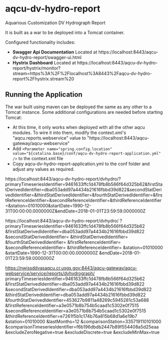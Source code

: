 # aqcu-dv-hydro-report

Aquarious Customization DV Hydrograph Report

It is built as a war to be deployed into a Tomcat container.

Configured functionality includes:

- **Swagger Api Documentation** Located at https://localhost:8443/aqcu-dv-hydro-report/swagger-ui.html
- **Hystrix Dashboard** Located at https://localhost:8443/aqcu-dv-hydro-report/hystrix/monitor?stream=https%3A%2F%2Flocalhost%3A8443%2Faqcu-dv-hydro-report%2Fhystrix.stream%20

## Running the Application

The war built using maven can be deployed the same as any other to a Tomcat instance. Some additional configurations are needed before starting Tomcat:

- At this time, it only works when deployed with all the other aqcu modules. To wire it into them, modify the context.xml's "aqcu.reports.webservice" value to "https://localhost:8443/aqcu-gateway/aqcu-webservice"
- Add ```<Parameter name="spring.config.location" value="${catalina.base}/conf/aqcu-dv-hydro-report-application.yml" />``` to the context.xml file
- Copy aqcu-dv-hydro-report-application.yml to the conf folder and adjust any values as required.

https://localhost:8443/aqcu-dv-hydro-report/dvhydro/?primaryTimeseriesIdentifier=9461633ffc1d478fb8b566f64d325b62&firstStatDerivedIdentifier=dba053add97a4434b21616fbbd39d822&secondStatDerivedIdentifier=&thirdStatDerivedIdentifier=&fourthStatDerivedIdentifier=&firstReferenceIdentifier=&secondReferenceIdentifier=&thirdReferenceIdentifier=&station=01010000&startDate=1990-12-31T00:00:00.0000000Z&endDate=2018-01-01T23:59:59.0000000Z

https://localhost:8443/aqcu-dv-hydro-report/dvhydro/
?primaryTimeseriesIdentifier=9461633ffc1d478fb8b566f64d325b62
&firstStatDerivedIdentifier=dba053add97a4434b21616fbbd39d822
&secondStatDerivedIdentifier=
&thirdStatDerivedIdentifier=
&fourthStatDerivedIdentifier=
&firstReferenceIdentifier=
&secondReferenceIdentifier=
&thirdReferenceIdentifier=
&station=01010000
&startDate=1990-12-31T00:00:00.0000000Z
&endDate=2018-01-01T23:59:59.0000000Z


https://nwissddvasaqcu.cr.usgs.gov:8443/aqcu-gateway/aqcu-webservice/service/reports/dvhydrograph/
primaryTimeseriesIdentifier=9461633ffc1d478fb8b566f64d325b62
&firstStatDerivedIdentifier=dba053add97a4434b21616fbbd39d822
&secondStatDerivedIdentifier=dba053add97a4434b21616fbbd39d822
&thirdStatDerivedIdentifier=dba053add97a4434b21616fbbd39d822
&fourthStatDerivedIdentifier=453627b9811a48269c5945281c53a688
&firstReferenceIdentifier=a3e0571b8b754b5caad1c5302e0f7515
&secondReferenceIdentifier=a3e0571b8b754b5caad1c5302e0f7515
&thirdReferenceIdentifier=e7261f5b1c174b76a815b68d1a6e19b7
&station=01010000
&lastMonths=12
&comparisonStation=335719110101000
&comparisonTimeseriesIdentifier=f6b196dbdb2447b89f554408a5d25eaa
&excludeZeroNegative=true
&excludeDiscrete=true
&excludeMinMax=true
